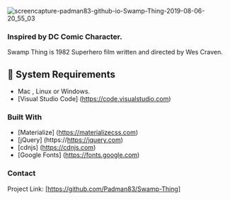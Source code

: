 ![screencapture-padman83-github-io-Swamp-Thing-2019-08-06-20_55_03](https://user-images.githubusercontent.com/45048950/62784319-d2057080-baf0-11e9-8e16-1824c477b4ea.png)


### Inspired by DC Comic Character. 

Swamp Thing is 1982 Superhero film written and directed by Wes Craven.

## 🧰 System Requirements

* Mac , Linux or Windows.
* [Visual Studio Code] (https://code.visualstudio.com)

### Built With

* [Materialize] (https://materializecss.com)
* [jQuery] (https://https://jquery.com)
* [cdnjs] (https://cdnjs.com)
* [Google Fonts] (https://fonts.google.com)

### Contact 

Project Link: [https://github.com/Padman83/Swamp-Thing]


